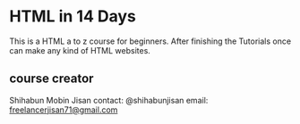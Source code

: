 # HTML in 14 Days

This is a HTML a to z course for beginners. After finishing the Tutorials
once can make any kind of HTML websites. 

## course creator

Shihabun Mobin Jisan
contact: @shihabunjisan
email: freelancerjisan71@gmail.com
